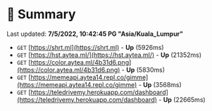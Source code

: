 # 📖 Summary
Last updated: **7/5/2022, 10:42:45 PG "Asia/Kuala_Lumpur"**

- `GET` [https://shrt.ml](https://shrt.ml) - **Up** (5926ms)
- `GET` [https://hst.aytea.ml/](https://hst.aytea.ml/) - **Up** (21352ms)
- `GET` [https://color.aytea.ml/4b31d6.png](https://color.aytea.ml/4b31d6.png) - **Up** (5830ms)
- `GET` [https://memeapi.aytea14.repl.co/gimme](https://memeapi.aytea14.repl.co/gimme) - **Up** (3568ms)
- `GET` [https://teledrivemy.herokuapp.com/dashboard](https://teledrivemy.herokuapp.com/dashboard) - **Up** (22665ms)

